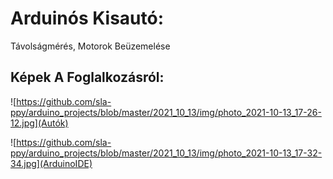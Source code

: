 # Arduinós Kisautó:
Távolságmérés, Motorok Beüzemelése

## Képek A Foglalkozásról:

![https://github.com/sla-ppy/arduino_projects/blob/master/2021_10_13/img/photo_2021-10-13_17-26-12.jpg](Autók)

![https://github.com/sla-ppy/arduino_projects/blob/master/2021_10_13/img/photo_2021-10-13_17-32-34.jpg](ArduinoIDE)
